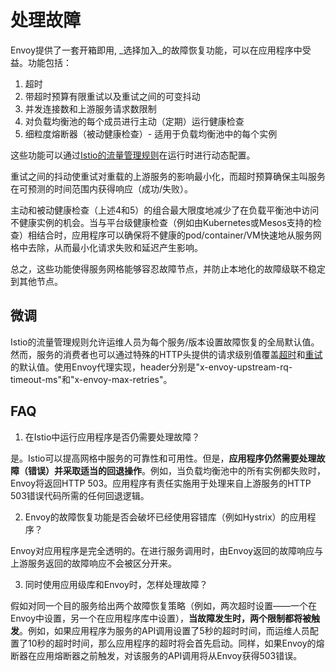 # 处理故障

Envoy提供了一套开箱即用, _选择加入_的故障恢复功能，可以在应用程序中受益。功能包括：

1. 超时
2. 带超时预算有限重试以及重试之间的可变抖动
3. 并发连接数和上游服务请求数限制
4. 对负载均衡池的每个成员进行主动（定期）运行健康检查
5. 细粒度熔断器（被动健康检查）- 适用于负载均衡池中的每个实例

这些功能可以通过[Istio的流量管理规则](./rules-configuration.md)在运行时进行动态配置。

重试之间的抖动使重试对重载的上游服务的影响最小化，而超时预算确保主叫服务在可预测的时间范围内获得响应（成功/失败）。

主动和被动健康检查（上述4和5）的组合最大限度地减少了在负载平衡池中访问不健康实例的机会。当与平台级健康检查（例如由Kubernetes或Mesos支持的检查）相结合时，应用程序可以确保将不健康的pod/container/VM快速地从服务网格中去除，从而最小化请求失败和延迟产生影响。

总之，这些功能使得服务网格能够容忍故障节点，并防止本地化的故障级联不稳定到其他节点。

## 微调

Istio的流量管理规则允许运维人员为每个服务/版本设置故障恢复的全局默认值。然而，服务的消费者也可以通过特殊的HTTP头提供的请求级别值覆盖[超时](../../reference/config/istio.routing.v1alpha1.md#HTTPTimeout)和[重试](../../reference/config/istio.routing.v1alpha1.md#HTTPRetry)的默认值。使用Envoy代理实现，header分别是"x-envoy-upstream-rq-timeout-ms"和"x-envoy-max-retries"。

## FAQ

1. 在Istio中运行应用程序是否仍需要处理故障？

  是。Istio可以提高网格中服务的可靠性和可用性。但是，**应用程序仍然需要处理故障（错误）并采取适当的回退操作**。例如，当负载均衡池中的所有实例都失败时，Envoy将返回HTTP 503。应用程序有责任实施用于处理来自上游服务的HTTP 503错误代码所需的任何回退逻辑。

2. Envoy的故障恢复功能是否会破坏已经使用容错库（例如Hystrix）的应用程序？

  Envoy对应用程序是完全透明的。在进行服务调用时，由Envoy返回的故障响应与上游服务返回的故障响应不会被区分开来。

3. 同时使用应用级库和Envoy时，怎样处理故障？

  假如对同一个目的服务给出两个故障恢复策略（例如，两次超时设置——一个在Envoy中设置，另一个在应用程序库中设置），**当故障发生时，两个限制都将被触发**。例如，如果应用程序为服务的API调用设置了5秒的超时时间，而运维人员配置了10秒的超时时间，那么应用程序的超时将会首先启动。同样，如果Envoy的熔断器在应用熔断器之前触发，对该服务的API调用将从Envoy获得503错误。
